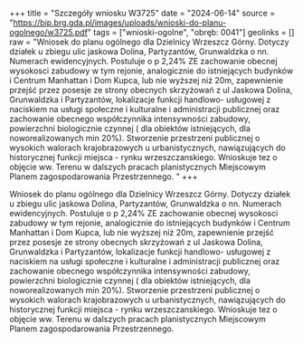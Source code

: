 +++
title = "Szczegóły wniosku W3725"
date = "2024-06-14"
source = "https://bip.brg.gda.pl/images/uploads/wnioski-do-planu-ogolnego/w3725.pdf"
tags = ["wnioski-ogolne", "obręb: 0041"]
geolinks = []
raw = "Wniosek do planu ogólnego dla Dzielnicy Wrzeszcz Górny. Dotyczy działek u zbiegu ulic jaskowa Dolina, Partyzantów, Grunwaldzka o nn. Numerach ewidencyjnych. Postuluje o p 2,24% ZE zachowanie obecnej wysokosci zabudowy w tym rejonie, analogicznie do istniejących budynków i Centrum Manhattan i Dom Kupca, lub nie wyższej niż 20m, zapewnienie przejść przez posesje ze strony obecnych skrzyżowań z ul Jaskowa Dolina, Grunwaldzka i Partyzantów, lokalizacje funkcji handlowo- usługowej z naciskiem na usługi społeczne i kulturalne i administracji publicznej oraz zachowanie obecnego współczynnika intensywności zabudowy, powierzchni biologicznie czynnej ( dla obiektów istniejących, dla noworealizowanych min 20%). Stworzenie przestrzeni publicznej o wysokich walorach krajobrazowych u urbanistycznych, nawiązujących do historycznej funkcji miejsca - rynku wrzeszczanskiego. Wnioskuje tez o objęcie ww. Terenu w dalszych pracach planistycznych Miejscowym Planem zagospodarowania Przestrzennego. "
+++

Wniosek do planu ogólnego dla Dzielnicy Wrzeszcz Górny. Dotyczy działek u zbiegu
ulic jaskowa Dolina, Partyzantów, Grunwaldzka o nn. Numerach ewidencyjnych. Postuluje o
p 2,24%
ZE
zachowanie obecnej wysokosci zabudowy w tym rejonie, analogicznie do istniejących budynków
i Centrum Manhattan i Dom Kupca, lub nie wyższej niż 20m, zapewnienie przejść przez posesje ze
strony obecnych skrzyżowań z ul Jaskowa Dolina, Grunwaldzka i Partyzantów, lokalizacje funkcji
handlowo- usługowej z naciskiem na usługi społeczne i kulturalne i administracji publicznej oraz
zachowanie obecnego współczynnika intensywności zabudowy, powierzchni biologicznie
czynnej ( dla obiektów istniejących, dla noworealizowanych min 20%). Stworzenie przestrzeni
publicznej o wysokich walorach krajobrazowych u urbanistycznych, nawiązujących do
historycznej funkcji miejsca - rynku wrzeszczanskiego. Wnioskuje tez o objęcie ww. Terenu w
dalszych pracach planistycznych Miejscowym Planem zagospodarowania Przestrzennego.



